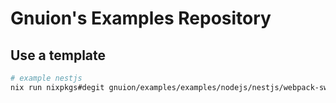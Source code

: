 # Gnuion's Examples Repository

## Use a template

```sh
# example nestjs
nix run nixpkgs#degit gnuion/examples/examples/nodejs/nestjs/webpack-swc webpack-swc
```
